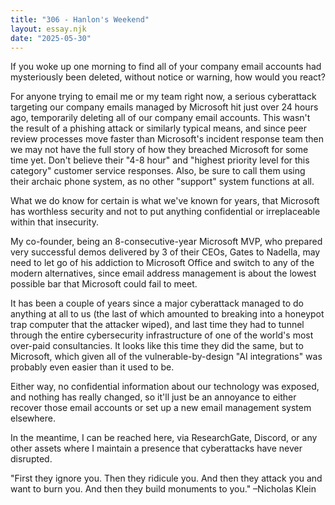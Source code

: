 ```yaml
---
title: "306 - Hanlon's Weekend"
layout: essay.njk
date: "2025-05-30"
---
```


If you woke up one morning to find all of your company email accounts had mysteriously been deleted, without notice or warning, how would you react?

For anyone trying to email me or my team right now, a serious cyberattack targeting our company emails managed by Microsoft hit just over 24 hours ago, temporarily deleting all of our company email accounts. This wasn't the result of a phishing attack or similarly typical means, and since peer review processes move faster than Microsoft's incident response team then we may not have the full story of how they breached Microsoft for some time yet. Don't believe their "4-8 hour" and "highest priority level for this category" customer service responses. Also, be sure to call them using their archaic phone system, as no other "support" system functions at all.

What we do know for certain is what we've known for years, that Microsoft has worthless security and not to put anything confidential or irreplaceable within that insecurity.

My co-founder, being an 8-consecutive-year Microsoft MVP, who prepared very successful demos delivered by 3 of their CEOs, Gates to Nadella, may need to let go of his addiction to Microsoft Office and switch to any of the modern alternatives, since email address management is about the lowest possible bar that Microsoft could fail to meet.

It has been a couple of years since a major cyberattack managed to do anything at all to us (the last of which amounted to breaking into a honeypot trap computer that the attacker wiped), and last time they had to tunnel through the entire cybersecurity infrastructure of one of the world's most over-paid consultancies. It looks like this time they did the same, but to Microsoft, which given all of the vulnerable-by-design "AI integrations" was probably even easier than it used to be.

Either way, no confidential information about our technology was exposed, and nothing has really changed, so it'll just be an annoyance to either recover those email accounts or set up a new email management system elsewhere.

In the meantime, I can be reached here, via ResearchGate, Discord, or any other assets where I maintain a presence that cyberattacks have never disrupted.

"First they ignore you. Then they ridicule you. And then they attack you and want to burn you. And then they build monuments to you." –Nicholas Klein

